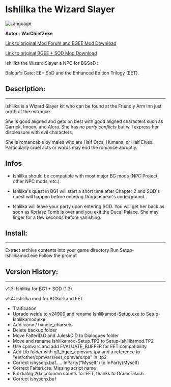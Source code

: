 # Ishlilka the Wizard Slayer

![Language](https://img.shields.io/static/v1?label=language&message=english%20%7C%20&color=informational)

**Autor** : **WarChiefZeke**

[Link to original Mod Forum and BGEE Mod Download](https://forums.beamdog.com/discussion/63679/npc-mod-ishlilka-the-wizard-slayer-for-bg1-sod-full-version-1-4/p1)

[Link to original BGEE + SOD Mod Download](https://sorcerers.net/community/resources/ishlilka-for-bg1-sod-1-3.97/updates/)

Ishlilka the Wizard Slayer a NPC for BGSoD :

Baldur's Gate: EE+ SoD and the Enhanced Edition Trilogy (EET).


## Description:
--------------

Ishlilka is a Wizard Slayer kit who can be found at the Friendly Arm Inn just north of the entrance.  

She is good aligned and gets on best with good aligned characters such as 
Garrick, Imoen, and Alora. She has *no party conflicts* but will express her displeasure with evil characters.  

She is romancable by males who are Half Orcs, Humans, or Half Elves. 
Particularly cruel acts or words may end the romance abruptly.  

## Infos

- Ishlilka should be compatible with most major BG mods (NPC Project, other NPC mods, etc.).

- Ishlilka's quest in BG1 will start a short time after Chapter 2 and SOD's quest will happen before entering Dragonspear's underground.

- Ishlilka will leave your party upon entering SOD. You will get her back as soon as Korlasz Tomb is over and you exit the Ducal Palace. She may linger for a few seconds before vanishing.


## Install:
----------

Extract archive contents into your game directory
Run Setup-Ishlilkamod.exe
Follow the prompt


## Version History:
------------------

v1.3: Ishlilka for BG1 + SOD (1.3)

v1.4: Ishlilka mod for BGSoD and EET

- Traification
- Uprade weidu to v24900 and rename Ishlilkamod-Setup.exe to Setup-Ishlilkamod.exe
- Add iconv / handle_charsets
- Delete backup folder
- Move FalteriD.D and JuleskD.D to Dialogues folder
- Move and rename Ishlilkamod-Setup.TP2 to Setup-Ishlilkamod.TP2
- Use cpmvars and add EVALUATE_BUFFER for EET compatibility
- Add Lib folder with g3_bgee_cpmvars.tpa and a reference to "eet/other/cpmvars/eet_cpmvars.tpa" in .tp2
- Correct ishyscrp.baf..... InParty("Myself") to InParty(Myself)
- Correct Falteri.cre. Missing script name
- Fix dialog 2da coloumn counts for EET, thanks to GraionDilach
- Correct ishyscrp.baf